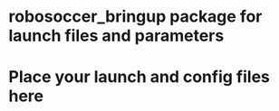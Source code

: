 # robosoccer_bringup package for launch files and parameters
# Place your launch and config files here
